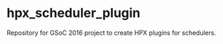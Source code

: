 <!---
  Copyright (c) 2016 Satyaki Upadhyay

  Distributed under the Boost Software License, Version 1.0. (See accompanying
  file LICENSE_1_0.txt or copy at http://www.boost.org/LICENSE_1_0.txt)
-->

hpx_scheduler_plugin
====================

Repository for GSoC 2016 project to create HPX plugins for schedulers.

